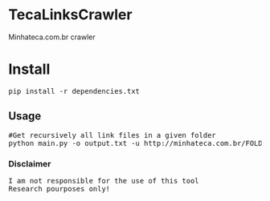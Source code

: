 # TecaLinksCrawler
Minhateca.com.br crawler

# Install
<pre>
pip install -r dependencies.txt
</pre>

## Usage
<pre>
#Get recursively all link files in a given folder
python main.py -o output.txt -u http://minhateca.com.br/FOLDER
</pre>

### Disclaimer
<pre>
I am not responsible for the use of this tool
Research pourposes only!
</pre>
